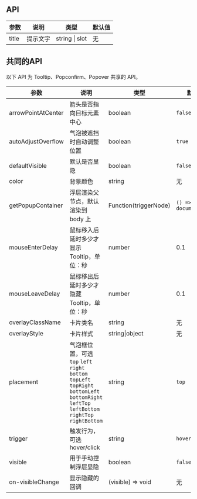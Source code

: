 ## API

| 参数  | 说明     | 类型    | 默认值 |
| ---   | ---      | ---     | ---    |
| title | 提示文字 | string \| slot        | 无 |

## 共同的API

以下 API 为 Tooltip、Popconfirm、Popover 共享的 API。

| 参数               | 说明                                                                                                                                           | 类型                  | 默认值                |
| ---                | ---                                                                                                                                            | ---                   | ---                   |
| arrowPointAtCenter | 箭头是否指向目标元素中心                                                                                                                       | boolean               | `false`               |
| autoAdjustOverflow | 气泡被遮挡时自动调整位置                                                                                                                       | boolean               | `true`                |
| defaultVisible     | 默认是否显隐                                                                                                                                   | boolean               | `false`               |
| color     | 背景颜色                                                                                                                                   | string               | 无              |
| getPopupContainer  | 浮层渲染父节点，默认渲染到 body 上                                                                                                             | Function(triggerNode) | `() => document.body` |
| mouseEnterDelay    | 鼠标移入后延时多少才显示 Tooltip，单位：秒                                                                                                     | number                | 0.1                   |
| mouseLeaveDelay    | 鼠标移出后延时多少才隐藏 Tooltip，单位：秒                                                                                                     | number                | 0.1                   |
| overlayClassName   | 卡片类名                                                                                                                                       | string                | 无                    |
| overlayStyle       | 卡片样式                                                                                                                                       | string\|object                       | 无 |
| placement          | 气泡框位置，可选 `top` `left` `right` `bottom` `topLeft` `topRight` `bottomLeft` `bottomRight` `leftTop` `leftBottom` `rightTop` `rightBottom` | string                | `top`                 |
| trigger            | 触发行为，可选 hover/click                                                                                                                     | string                | `hover`               |
| visible            | 用于手动控制浮层显隐                                                                                                                           | boolean               | `false`               |
| on-visibleChange            | 显示隐藏的回调                                                                                                                   | (visible) => void               | 无               |

